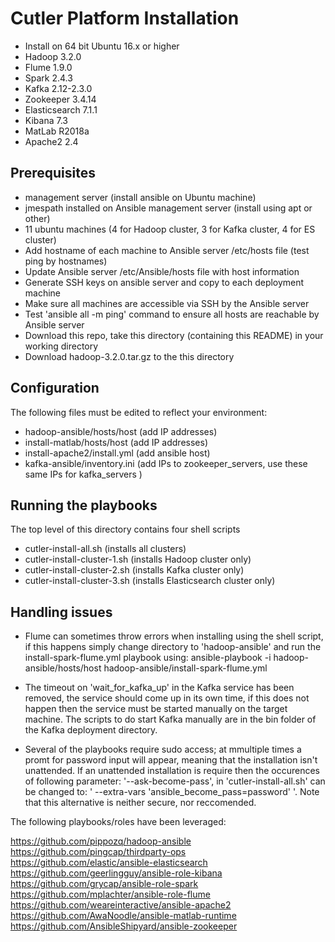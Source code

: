 # Cutler Platform Installation
- Install on 64 bit Ubuntu 16.x or higher
- Hadoop 3.2.0
- Flume 1.9.0
- Spark 2.4.3
- Kafka 2.12-2.3.0
- Zookeeper 3.4.14
- Elasticsearch 7.1.1
- Kibana 7.3
- MatLab R2018a
- Apache2 2.4

## Prerequisites

- management server (install ansible on Ubuntu machine)
- jmespath installed on Ansible management server (install using apt or other)
- 11 ubuntu machines (4 for Hadoop cluster, 3 for Kafka cluster, 4 for ES cluster)
- Add hostname of each machine to Ansible server /etc/hosts file (test ping by hostnames)
- Update Ansible server /etc/Ansible/hosts file with host information
- Generate SSH keys on ansible server and copy to each deployment machine
- Make sure all machines are accessible via SSH by the Ansible server
- Test 'ansible all -m ping' command to ensure all hosts are reachable by Ansible server
- Download this repo, take this directory (containing this README) in your working directory
- Download hadoop-3.2.0.tar.gz to the this directory

## Configuration
The following files must be edited to reflect your environment:
- hadoop-ansible/hosts/host (add IP addresses)
- install-matlab/hosts/host (add IP addresses)
- install-apache2/install.yml (add ansible host)
- kafka-ansible/inventory.ini (add IPs to zookeeper_servers, use these same IPs for kafka_servers )

## Running the playbooks
The top level of this directory contains four shell scripts
- cutler-install-all.sh (installs all clusters)
- cutler-install-cluster-1.sh (installs Hadoop cluster only)
- cutler-install-cluster-2.sh (installs Kafka cluster only)
- cutler-install-cluster-3.sh (installs Elasticsearch cluster only)


## Handling issues
- Flume can sometimes throw errors when installing using the shell script, if this happens
  simply change directory to 'hadoop-ansible' and run the install-spark-flume.yml playbook using: 
  ansible-playbook -i hadoop-ansible/hosts/host hadoop-ansible/install-spark-flume.yml
  
- The timeout on 'wait_for_kafka_up' in the Kafka service has been removed, the service should come up in its own
  time, if this does not happen then the service must be started manually on the target machine. The
  scripts to do start Kafka manually are in the bin folder of the Kafka deployment directory.
  
- Several of the playbooks require sudo access; at mmultiple times a promt for password
  input will appear, meaning that the installation isn't unattended. If an unattended installation is
  require then the occurences of following parameter: '--ask-become-pass', in 'cutler-install-all.sh'
  can be changed to: ' --extra-vars 'ansible_become_pass=password' '. Note that this alternative is
  neither secure, nor reccomended.
  
  
The following playbooks/roles have been leveraged:

https://github.com/pippozq/hadoop-ansible
https://github.com/pingcap/thirdparty-ops
https://github.com/elastic/ansible-elasticsearch
https://github.com/geerlingguy/ansible-role-kibana
https://github.com/grycap/ansible-role-spark
https://github.com/mplachter/ansible-role-flume
https://github.com/weareinteractive/ansible-apache2
https://github.com/AwaNoodle/ansible-matlab-runtime
https://github.com/AnsibleShipyard/ansible-zookeeper
